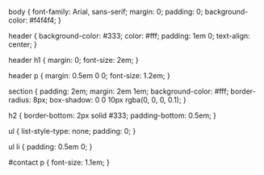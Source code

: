 body {
    font-family: Arial, sans-serif;
    margin: 0;
    padding: 0;
    background-color: #f4f4f4;
}

header {
    background-color: #333;
    color: #fff;
    padding: 1em 0;
    text-align: center;
}

header h1 {
    margin: 0;
    font-size: 2em;
}

header p {
    margin: 0.5em 0 0;
    font-size: 1.2em;
}

section {
    padding: 2em;
    margin: 2em 1em;
    background-color: #fff;
    border-radius: 8px;
    box-shadow: 0 0 10px rgba(0, 0, 0, 0.1);
}

h2 {
    border-bottom: 2px solid #333;
    padding-bottom: 0.5em;
}

ul {
    list-style-type: none;
    padding: 0;
}

ul li {
    padding: 0.5em 0;
}

#contact p {
    font-size: 1.1em;
}
